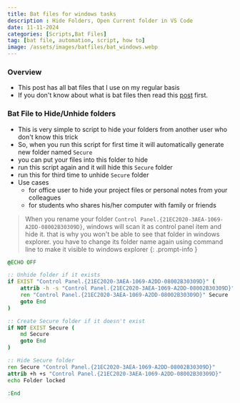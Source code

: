 ```yaml
---
title: Bat files for windows tasks
description : Hide Folders, Open Current folder in VS Code
date: 11-11-2024
categories: [Scripts,Bat Files]
tag: [bat file, automation, script, how to]
image: /assets/images/batfiles/bat_windows.webp
---
```


### Overview
- This post has all bat files that I use on my regular basis
- If you don't know about what is bat files then read this [post](/posts/bat-files-introduction/) first.

### Bat File to Hide/Unhide folders
- This is very simple to script to hide your folders from another user who don't know this trick
- So, when you run this script for first time it will automatically generate new folder named `Secure`
- you can put your files into this folder to hide
- run this script again and it will hide this `Secure` folder
- run this for third time to unhide `Secure` folder
- Use cases
  - for office user to hide your project files or personal notes from your colleagues
  - for students who shares his/her computer with family or friends
  
<!-- markdownlint-capture -->
<!-- markdownlint-disable -->
> When you rename your folder `Control Panel.{21EC2020-3AEA-1069-A2DD-08002B30309D}`,
> windows will scan it as  control panel item and hide it. that is why you won't be able to see that folder in windows explorer.
> you have to change its folder name again using command line to make it visible to windows explorer
{: .prompt-info }
<!-- markdownlint-restore -->

```bat
@ECHO OFF

:: Unhide folder if it exists
if EXIST "Control Panel.{21EC2020-3AEA-1069-A2DD-08002B30309D}" (
    attrib -h -s "Control Panel.{21EC2020-3AEA-1069-A2DD-08002B30309D}"
    ren "Control Panel.{21EC2020-3AEA-1069-A2DD-08002B30309D}" Secure
    goto End
)

:: Create Secure folder if it doesn't exist
if NOT EXIST Secure (
    md Secure
    goto End
)

:: Hide Secure folder
ren Secure "Control Panel.{21EC2020-3AEA-1069-A2DD-08002B30309D}"
attrib +h +s "Control Panel.{21EC2020-3AEA-1069-A2DD-08002B30309D}"
echo Folder locked

:End
```

